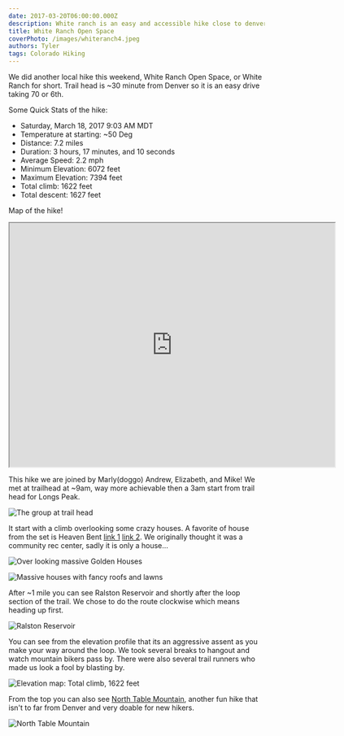 ```yaml
---
date: 2017-03-20T06:00:00.000Z 
description: White ranch is an easy and accessible hike close to denver.
title: White Ranch Open Space
coverPhoto: /images/whiteranch4.jpeg
authors: Tyler
tags: Colorado Hiking
---
```

We did another local hike this weekend, White Ranch Open Space, or White Ranch for short. Trail head is ~30 minute from Denver so it is an easy drive taking 70 or 6th. 

Some Quick Stats of the hike:

* Saturday, March 18, 2017 9:03 AM MDT
* Temperature at starting: ~50 Deg
* Distance: 7.2 miles
* Duration: 3 hours, 17 minutes, and 10 seconds
* Average Speed: 2.2 mph
* Minimum Elevation: 6072 feet
* Maximum Elevation: 7394 feet
* Total climb: 1622 feet
* Total descent: 1627 feet

Map of the hike!

<iframe src="https://www.google.com/maps/d/embed?mid=1V5AQJWg0grHoyGPlSB7bTXwhjkE&hl=en" width="640" height="480"></iframe>

This hike we are joined by Marly(doggo) Andrew, Elizabeth, and Mike! We met at trailhead at ~9am, way more achievable then a 3am start from trail head for Longs Peak.

![The group at trail head](/images/whiteranch1.jpeg)

It start with a climb overlooking some crazy houses. A favorite of house from the set is Heaven Bent [link 1](https://www.zillow.com/homedetails/6455-Dakota-Ridge-Dr-Golden-CO-80403/2146368154_zpid/) [link 2](http://homesoftherich.net/2014/10/heaven-bent-a-35-acre-estate-in-golden-co/). We originally thought it was a community rec center, sadly it is only a house... 

![Over looking massive Golden Houses](/images/whiteranch2.jpeg)

![Massive houses with fancy roofs and lawns](/images/whiteranch3.jpeg)

After ~1 mile you can see Ralston Reservoir and shortly after the loop section of the trail. We chose to do the route clockwise which means heading up first. 

![Ralston Reservoir](/images/whiteranch4.jpeg)

You can see from the elevation profile that its an aggressive assent as you make your way around the loop. We took several breaks to hangout and watch mountain bikers pass by. There were also several trail runners who made us look a fool by blasting by.

![Elevation map: Total climb, 1622 feet](/images/white-ranch-elevation-map.png)

From the top you can also see [North Table Mountain](http://travelsaveandbemerry.com/north-table-mountain/), another fun hike that isn't to far from Denver and very doable for new hikers. 

![North Table Mountain](/images/whiteranch7.jpeg)
